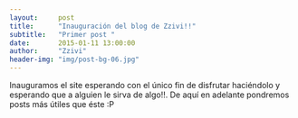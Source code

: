 ```yaml
---
layout:     post
title:      "Inauguración del blog de Zzivi!!"
subtitle:   "Primer post "
date:       2015-01-11 13:00:00
author:     "Zzivi"
header-img: "img/post-bg-06.jpg"
---
```


<p>Inauguramos el site esperando con el único fin de disfrutar haciéndolo y esperando que a alguien le sirva de algo!!. De aquí en adelante pondremos posts más útiles que éste :P</p>
